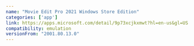 ```yaml
---
name: "Movie Edit Pro 2021 Windows Store Edition"
categories: ['app']
link: https://apps.microsoft.com/detail/9p73xcjkxmwt?hl=en-us&gl=US
compatibility: emulation
versionFrom: "2001.80.13.0"
---
```


